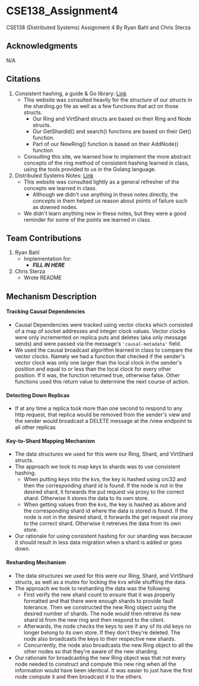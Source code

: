 # CSE138_Assignment4
CSE138 (Distributed Systems) Assignment 4 By Ryan Bahl and Chris Sterza

## Acknowledgments 
N/A

## Citations 
1. Consistent hashing, a guide & Go library: [Link](https://medium.com/@sent0hil/consistent-hashing-a-guide-go-implementation-fe3421ac3e8f)
    - This website was consulted heavily for the structure of our structs in the sharding.go file as well as a few functions that act on those structs. 
      - Our Ring and VirtShard structs are based on their Ring and Node structs.
      - Our GetShardId() and search() functions are based on their Get() function.
      - Part of our NewRing() function is based on their AddNode() function
    - Consulting this site, we learned how to implement the more abstract concepts of the ring method of consistent hashing learned in class, using the tools provided to us in the Golang language.
2. Distributed Systems Notes: [Link](https://github.com/ChrisWhealy/DistributedSystemNotes)
    - This website was consulted lightly as a general refresher of the concepts we learned in class. 
      - Although we didn't use anything in these notes directly, the concepts in them helped us reason about points of failure such as downed nodes.
    - We didn't learn anything new in these notes, but they were a good reminder for some of the points we learned in class.

## Team Contributions
1. Ryan Bahl
    - Implementation for:
        - ***FILL IN HERE***
2. Chris Sterza
    - Wrote README

## Mechanism Description
#### Tracking Causal Dependencies
  - Causal Dependencies were tracked using vector clocks which consisted of a map of socket addresses and integer clock values. Vector clocks were only incremented on replica puts and deletes (aka only message sends) and were passed via the message's ```'causal-metadata'``` field.
  - We used the causal broadcast algorithm learned in class to compare the vector clocks. Namely we had a function that checked if the sender's vector clock was only one larger than the local clock in the sender's position and equal to or less than the local clock for every other position. If it was, the function returned true, otherwise false. Other functions used this return value to determine the next course of action.
#### Detecting Down Replicas
  - If at any time a replica took more than one second to respond to any http request, that replica would be removed from the sender's view and the sender would broadcast a DELETE message at the /view endpoint to all other replicas 
#### Key-to-Shard Mapping Mechanism
  - The data structures we used for this were our Ring, Shard, and VirtShard structs. 
  - The approach we took to map keys to shards was to use consistent hashing.
    - When putting keys into the kvs, the key is hashed using crc32 and then the corresponding shard id is found. If the node is not in the desired shard, it forwards the put request via proxy to the correct shard. Otherwise it stores the data to its own store.
    - When getting values from the kvs, the key is hashed as above and the corresponding shard id where the data is stored is found. If the node is not in the desired shard, it forwards the get request via proxy to the correct shard. Otherwise it retreives the data from its own store.
  - Our rationale for using consistent hashing for our sharding was because it should result in less data migration when a shard is added or goes down.
#### Resharding Mechanism
  - The data structures we used for this were our Ring, Shard, and VirtShard structs, as well as a mutex for locking the kvs while shuffling the data. 
  - The approach we took to resharding the data was the following
    - First verify the new shard count to ensure that it was properly formatted and that there were enough shards to provide fault tolerance. Then we constructed the new Ring object using the desired number of shards. The node would then retreive its new shard id from the new ring and then respond to the client.
    - Afterwards, the node checks the keys to see if any of its old keys no longer belong to its own store. If they don't they're deleted. The node also broadcasts the keys to their respective new shards.
    - Concurrently, the node also broadcasts the new Ring object to all the other nodes so that they're aware of the new sharding.
  - Our rationale for broadcasting the new Ring object was that not every node needed to construct and compute this new ring when all the information would have been identical. It was easier to just have the first node compute it and then broadcast it to the others.
